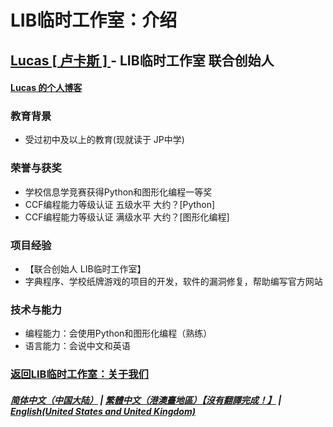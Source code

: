 # LIB临时工作室：介绍

## [Lucas [ 卢卡斯 ] ](https://github.com/BarbTurnip437) - LIB临时工作室 联合创始人

#### [Lucas 的个人博客](https://BarbTurnip437.github.io)

### 教育背景

- 受过初中及以上的教育(现就读于 JP中学)

### 荣誉与获奖

- 学校信息学竞赛获得Python和图形化编程一等奖
- CCF编程能力等级认证 五级水平 大约？[Python]
- CCF编程能力等级认证 满级水平 大约？[图形化编程]

### 项目经验

- 【联合创始人 LIB临时工作室】
- 字典程序、学校纸牌游戏的项目的开发，软件的漏洞修复，帮助编写官方网站

### 技术与能力

- 编程能力：会使用Python和图形化编程（熟练）
- 语言能力：会说中文和英语

### [返回LIB临时工作室：关于我们](https://libps.github.io/About_us)
##### [简体中文（中国大陆）](Lucas) | [繁體中文（港澳臺地區）【沒有翻譯完成！】](tc/Lucas) | **[English(United States and United Kingdom)](en/Lucas)**
